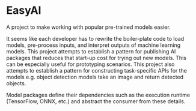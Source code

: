 # EasyAI
A project to make working with popular pre-trained models easier.

It seems like each developer has to rewrite the boiler-plate code to 
load models, pre-process inputs, and interpret outputs of machine 
learning models. This project attempts to establish a pattern for 
publishing AI packages that reduces that start-up cost for trying out 
new models. This can be especially useful for prototyping scenarios.
This project also attempts to establish a pattern for constructing
task-specific APIs for the models e.g. object detection models take an
image and return detected objects.   

Model packages define their dependencies such as the execution runtime 
(TensorFlow, ONNX, etc.) and abstract the consumer from these details.